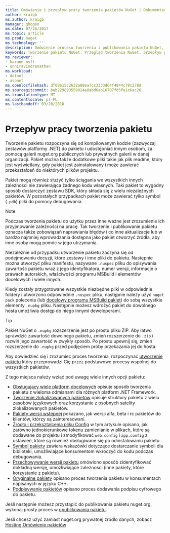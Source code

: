 ```yaml
---
title: Omówienie i przepływ pracy tworzenia pakietów NuGet | Dokumentacja firmy Microsoft
author: kraigb
ms.author: kraigb
manager: ghogen
ms.date: 07/26/2017
ms.topic: article
ms.prod: nuget
ms.technology: ''
description: Omówienie procesu tworzenia i publikowania pakietu NuGet, wraz z łączami do innych części określonego procesu.
keywords: Tworzenie pakietu NuGet, Przegląd tworzenia NuGet, przepływ pracy tworzenia NuGet, przepływ pracy tworzenia pakietu, omówienie tworzenia pakietu.
ms.reviewer:
- karann-msft
- unniravindranathan
ms.workload:
- dotnet
- aspnet
ms.openlocfilehash: df08e15c2632a88ea7cc3333d64f4844c78c278d
ms.sourcegitcommit: beb229893559824e8abd6ab16707fd5fe1c6ac26
ms.translationtype: MT
ms.contentlocale: pl-PL
ms.lasthandoff: 03/28/2018
---
```

# <a name="package-creation-workflow"></a>Przepływ pracy tworzenia pakietu

Tworzenie pakietu rozpoczyna się od kompilowanym kodzie (zazwyczaj zestawów platformy .NET) do pakietu i udostępniać innym osobom, za pomocą galerii nuget.org publicznych lub prywatnych galerii w danej organizacji. Pakiet można także dodatkowe pliki takie jak plik readme, który jest wyświetlany, gdy pakiet jest zainstalowany i może zawierać przekształceń do niektórych plików projektu.

Pakiet mogą również służyć tylko ściągania we wszystkich innych zależności nie zawierająca żadnego kodu własnych. Taki pakiet to wygodny sposób dostarczyć zestawu SDK, który składa się z wielu niezależnych pakietów. W pozostałych przypadkach pakiet może zawierać tylko symbol (`.pdb`) pliki do pomocy debugowania.

> [!Note]
> Podczas tworzenia pakietu do użytku przez inne ważne jest zrozumienie ich przyjmowanie zależności na pracę. Tak tworzenie i publikowanie pakietu oznacza także zobowiązań naprawiania błędów i co inne aktualizacje lub w bardzo najmniej wprowadzania dostępna jako pakiet otworzyć źródła, aby inne osoby mogą pomóc w jego utrzymania.

Niezależnie od przypadku utworzenie pakietu zaczyna się od podejmowaniu decyzji, które zestawy i inne pliki do pakietu. Następnie można utworzyć pliku manifestu, nazywane `.nuspec` pliku do opisywania zawartość pakietu wraz z jego identyfikatora, numer wersji, informacje o prawach autorskich, właściwości programu MSBuild i elementów docelowych i wiele innych.

Kiedy zostały przygotowane wszystkie niezbędne pliki w odpowiednie foldery i utworzono odpowiednie `.nuspec` pliku, następnie należy użyć `nuget pack` polecenia (lub [docelowy programu MSBuild pakiet](../reference/msbuild-targets.md)) do sobą wszystkie elementy `.nupkg` pliku. Następnie możesz wdrożyć pakiet do dowolnego hosta umożliwia dostęp do niego innymi deweloperami.

> [!Tip]
> Pakiet NuGet o `.nupkg` rozszerzenie jest po prostu pliku ZIP. Aby łatwo sprawdzić zawartość dowolnego pakietu, zmień rozszerzenie do `.zip` i rozwiń jego zawartość w zwykły sposób. Po prostu upewnij się, zmień rozszerzenie do `.nupkg` przed podjęciem próby przekazania jej do hosta.

Aby dowiedzieć się i zrozumieć proces tworzenia, rozpoczynać [utworzenie pakietu](../create-packages/creating-a-package.md) który przeprowadzi Cię przez podstawowe procesy wspólnej do wszystkich pakietów.

Z tego miejsca należy wziąć pod uwagę wiele innych opcji pakietu:

- [Obsługujący wiele platform docelowych](../create-packages/supporting-multiple-target-frameworks.md) opisuje sposób tworzenia pakietu z wieloma odmianami dla różnych platform .NET Framework.
- [Tworzenie zlokalizowanych pakietów](../create-packages/creating-localized-packages.md) opisuje struktury pakietu z wielu zasobów językowych oraz korzystanie z osobnych satelity zlokalizowanych pakietów.
- [Pakiety wersji wstępnej](../create-packages/prerelease-packages.md) pokazano, jak wersji alfa, beta i rc pakietów do klientów, którzy są zainteresowani.
- [Źródło i przekształcenia pliku Config](../create-packages/source-and-config-file-transformations.md) w tym artykule opisano, jak zarówno jednokierunkowe tokenu zamienianie w plikach, które są dodawane do projektu i zmodyfikować `web.config` i `app.config` z ustawień, które są również obsługiwane się po odinstalowaniu pakietu .
- [Symbol pakiety](../create-packages/symbol-packages.md) zawiera wskazówki dotyczące dostarczanie symboli dla biblioteki, umożliwiające konsumentom wkroczyć do kodu podczas debugowania.
- [Przechowywanie wersji pakietu](../reference/package-versioning.md) omówiono sposób zidentyfikować dokładną wersję, umożliwiające zależności (inne pakiety, które korzystanie z pakietu).
- [Oryginalne pakiety](../create-packages/native-packages.md) opisano proces tworzenia pakietu w konsumentach napisanych w języku C++.
- [Podpisywanie pakietów](../create-packages/sign-a-package.md) opisano proces dodawania podpisu cyfrowego do pakietu.

Jeśli następnie możesz przystąpić do publikowania pakietu nuget.org, wykonaj prosty proces w [opublikowania pakietu](../create-packages/publish-a-package.md).

Jeśli chcesz użyć zamiast nuget.org prywatnej źródło danych, zobacz [Hosting Omówienie pakietów](../hosting-packages/overview.md)
